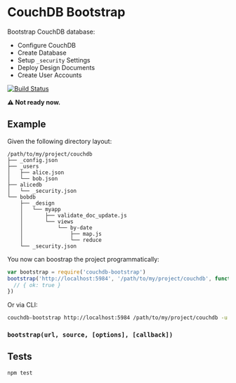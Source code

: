 # CouchDB Bootstrap
Bootstrap CouchDB database:

* Configure CouchDB
* Create Database
* Setup `_security` Settings
* Deploy Design Documents
* Create User Accounts

[![Build
Status](https://magnum.travis-ci.com/eHealthAfrica/couchdb-bootstrap.svg?token=17MT1MYgsDEiy3cPsdVy&branch=master)](https://magnum.travis-ci.com/eHealthAfrica/couchdb-bootstrap)


**:warning: Not ready now.**


## Example
Given the following directory layout:

```
/path/to/my/project/couchdb
├── _config.json
├── _users
│   ├── alice.json
│   └── bob.json
├── alicedb
│   └── _security.json
└── bobdb
    ├── _design
    │   └── myapp
    │       ├── validate_doc_update.js
    │       └── views
    │           └── by-date
    │               ├── map.js
    │               └── reduce
    └── _security.json
```

You now can boostrap the project programmatically:

```js
var bootstrap = require('couchdb-bootstrap')
bootstrap('http://localhost:5984', '/path/to/my/project/couchdb', function(error, response) {
  // { ok: true }
})
```

Or via CLI:

```sh
couchdb-bootstrap http://localhost:5984 /path/to/my/project/couchdb -u jo -p secure
```

### `bootstrap(url, source, [options], [callback])`

## Tests
```sh
npm test
```
